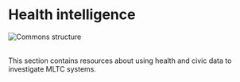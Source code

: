 # Health intelligence

![Commons structure](../assets/commons-structure-index-health-intelligence.png)

<br>This section contains resources about using health and civic data to investigate MLTC systems. 
